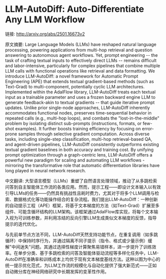 # LLM-AutoDiff: Auto-Differentiate Any LLM Workflow

链接: http://arxiv.org/abs/2501.16673v2

原文摘要:
Large Language Models (LLMs) have reshaped natural language processing,
powering applications from multi-hop retrieval and question answering to
autonomous agent workflows. Yet, prompt engineering -- the task of crafting
textual inputs to effectively direct LLMs -- remains difficult and
labor-intensive, particularly for complex pipelines that combine multiple LLM
calls with functional operations like retrieval and data formatting. We
introduce LLM-AutoDiff: a novel framework for Automatic Prompt Engineering
(APE) that extends textual gradient-based methods (such as Text-Grad) to
multi-component, potentially cyclic LLM architectures. Implemented within the
AdalFlow library, LLM-AutoDiff treats each textual input as a trainable
parameter and uses a frozen backward engine LLM to generate feedback-akin to
textual gradients -- that guide iterative prompt updates. Unlike prior
single-node approaches, LLM-AutoDiff inherently accommodates functional nodes,
preserves time-sequential behavior in repeated calls (e.g., multi-hop loops),
and combats the "lost-in-the-middle" problem by isolating distinct sub-prompts
(instructions, formats, or few-shot examples). It further boosts training
efficiency by focusing on error-prone samples through selective gradient
computation. Across diverse tasks, including single-step classification,
multi-hop retrieval-based QA, and agent-driven pipelines, LLM-AutoDiff
consistently outperforms existing textual gradient baselines in both accuracy
and training cost. By unifying prompt optimization through a graph-centric
lens, LLM-AutoDiff offers a powerful new paradigm for scaling and automating
LLM workflows - mirroring the transformative role that automatic
differentiation libraries have long played in neural network research.

中文翻译:
大型语言模型（LLMs）重塑了自然语言处理领域，推动了从多跳检索问答到自主智能体工作流的各类应用。然而，提示工程——即设计文本输入以有效引导LLMs的任务——仍然具有挑战性且耗时费力，尤其对于将多个LLM调用与检索、数据格式化等功能操作结合的复杂流程。我们提出LLM-AutoDiff：一种创新的自动提示工程（APE）框架，将基于文本梯度的方法（如Text-Grad）扩展至多组件、可能含循环结构的LLM架构。该框架通过AdalFlow库实现，将每个文本输入视为可训练参数，并利用冻结的反向引擎LLM生成类似文本梯度的反馈，指导提示的迭代优化。

与先前单节点方法不同，LLM-AutoDiff天然支持功能节点，在重复调用（如多跳循环）中保持时序行为，并通过隔离不同子提示（指令、格式或少量示例）缓解"中间迷失"问题。其通过选择性梯度计算聚焦易错样本，进一步提升了训练效率。在单步分类、基于多跳检索的问答及智能体驱动流程等多样化任务中，LLM-AutoDiff在准确率和训练成本上均优于现有文本梯度基线方法。这种以图为中心的统一提示优化范式，为LLM工作流的规模化与自动化提供了强大新范式——正如自动微分库在神经网络研究中长期发挥的变革性作用。

